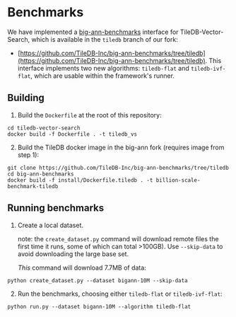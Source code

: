 # Benchmarks

We have implemented a [big-ann-benchmarks](https://big-ann-benchmarks.com) interface for TileDB-Vector-Search,
which is available in the `tiledb` branch of our fork:
- [https://github.com/TileDB-Inc/big-ann-benchmarks/tree/tiledb](https://github.com/TileDB-Inc/big-ann-benchmarks/tree/tiledb). This interface implements two new algorithms: `tiledb-flat` and `tiledb-ivf-flat`, which are usable within the framework's runner.

## Building

1) Build the `Dockerfile` at the root of this repository:

```
cd tiledb-vector-search
docker build -f Dockerfile . -t tiledb_vs
```

2) Build the TileDB docker image in the big-ann fork (requires image from step 1):

```
git clone https://github.com/TileDB-Inc/big-ann-benchmarks/tree/tiledb
cd big-ann-benchmarks
docker build -f install/Dockerfile.tiledb . -t billion-scale-benchmark-tiledb
```

## Running benchmarks

1) Create a local dataset.

   note: the `create_dataset.py` command will download
   remote files the first time it runs, some of which can total >100GB). Use `--skip-data`
   to avoid downloading the large base set.

   *This* command will download 7.7MB of data:

```
python create_dataset.py --dataset bigann-10M --skip-data
```

2) Run the benchmarks, choosing either `tiledb-flat` or `tiledb-ivf-flat`:

```
python run.py --dataset bigann-10M --algorithm tiledb-flat
```
